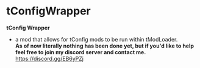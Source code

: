 # tConfigWrapper
**tConfig Wrapper**
- a mod that allows for tConfig mods to be run within tModLoader.\
**As of now literally nothing has been done yet, but if you'd like to help feel free to join my discord server and contact me.**
https://discord.gg/EB6yPZj
